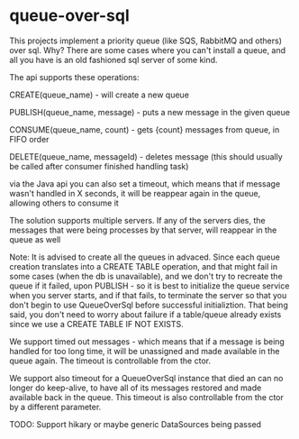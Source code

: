 # queue-over-sql
This projects implement a priority queue (like SQS, RabbitMQ and others) over sql.
Why? There are some cases where you can't install a queue, and all you have is an old fashioned sql server of some kind.

The api supports these operations:

CREATE(queue_name) - will create a new queue

PUBLISH(queue_name, message) - puts a new message in the given queue

CONSUME(queue_name, count) - gets {count} messages from queue, in FIFO order

DELETE(queue_name, messageId) - deletes message (this should usually be called after consumer finished handling task)

via the Java api you can also set a timeout, which means that if message wasn't handled in X seconds, it will be reappear again in the queue, allowing others to consume it

The solution supports multiple servers. If any of the servers dies, the messages that were being processes by that server, will reappear in the queue as well

Note: It is advised to create all the queues in advaced. Since each queue creation translates into a CREATE TABLE operation, and that might fail in some cases (when the db is unavailable), and we don't try to recreate the queue if it failed, upon PUBLISH - so it is best to initialize the queue service when you server starts, and if that fails, to terminate the server so that you don't begin to use QueueOverSql before successful initializtion.
That being said, you don't need to worry about failure if a table/queue already exists since we use a CREATE TABLE IF NOT EXISTS.

We support timed out messages - which means that if a message is being handled for too long time, it will be unassigned and made available in the queue again. The timeout is controllable from the ctor.

We support also timeout for a QueueOverSql instance that died an can no longer do keep-alive, to have all of its messages restored and made available back in the queue. This timeout is also controllable from the ctor by a different parameter.

TODO:
Support hikary or maybe generic DataSources being passed
